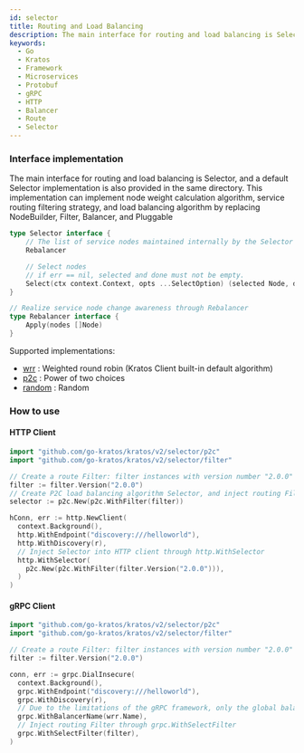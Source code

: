 ```yaml
---
id: selector
title: Routing and Load Balancing
description: The main interface for routing and load balancing is Selector, but a default Selector implementation is also provided in the same directory. This implementation can implement node weight calculation, route filtering, and load balancing algorithms by replacing NodeBuilder, Filter, Balancer, and Pluggable
keywords:
  - Go
  - Kratos
  - Framework
  - Microservices
  - Protobuf
  - gRPC
  - HTTP
  - Balancer
  - Route
  - Selector
---
```

### Interface implementation

The main interface for routing and load balancing is Selector, and a default Selector implementation is also provided in the same directory. This implementation can implement node weight calculation algorithm, service routing filtering strategy, and load balancing algorithm by replacing NodeBuilder, Filter, Balancer, and Pluggable

```go
type Selector interface {
    // The list of service nodes maintained internally by the Selector is updated through the Rebalancer interface
    Rebalancer

    // Select nodes
    // if err == nil, selected and done must not be empty.
    Select(ctx context.Context, opts ...SelectOption) (selected Node, done DoneFunc, err error)
}

// Realize service node change awareness through Rebalancer
type Rebalancer interface {
    Apply(nodes []Node)
}
```
Supported implementations:
* [wrr](https://github.com/go-kratos/kratos/tree/main/selector/wrr) : Weighted round robin (Kratos Client built-in default algorithm)
* [p2c](https://github.com/go-kratos/kratos/tree/main/selector/p2c) : Power of two choices
* [random](https://github.com/go-kratos/kratos/tree/main/selector/random) : Random


### How to use

#### HTTP Client

```go
import "github.com/go-kratos/kratos/v2/selector/p2c"
import "github.com/go-kratos/kratos/v2/selector/filter"

// Create a route Filter: filter instances with version number "2.0.0"
filter := filter.Version("2.0.0")
// Create P2C load balancing algorithm Selector, and inject routing Filter
selector := p2c.New(p2c.WithFilter(filter))

hConn, err := http.NewClient(
  context.Background(),
  http.WithEndpoint("discovery:///helloworld"),
  http.WithDiscovery(r),
  // Inject Selector into HTTP client through http.WithSelector
  http.WithSelector(
    p2c.New(p2c.WithFilter(filter.Version("2.0.0"))),
  )
)
```

#### gRPC Client


```go
import "github.com/go-kratos/kratos/v2/selector/p2c"
import "github.com/go-kratos/kratos/v2/selector/filter"

// Create a route Filter: filter instances with version number "2.0.0"
filter := filter.Version("2.0.0")

conn, err := grpc.DialInsecure(
  context.Background(),
  grpc.WithEndpoint("discovery:///helloworld"),
  grpc.WithDiscovery(r),
  // Due to the limitations of the gRPC framework, only the global balancer name can be used to inject the selector
  grpc.WithBalancerName(wrr.Name),
  // Inject routing Filter through grpc.WithSelectFilter
  grpc.WithSelectFilter(filter),
)
```